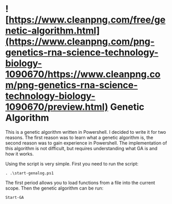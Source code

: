 
# ![https://www.cleanpng.com/free/genetic-algorithm.html](https://www.cleanpng.com/png-genetics-rna-science-technology-biology-1090670/https://www.cleanpng.com/png-genetics-rna-science-technology-biology-1090670/preview.html) Genetic Algorithm

This is a genetic algorithm written in Powershell. I decided to write it for two reasons. The first reason was to learn what a genetic algorithm is, the second reason was to gain experience in Powershell. The implementation of this algorithm is not difficult, but requires understanding what GA is and how it works.

Using the script is very simple. First you need to run the script:
```
. .\start-genalog.ps1
```
The first period allows you to load functions from a file into the current scope.
Then the genetic algorithm can be run:

```
Start-GA
```
